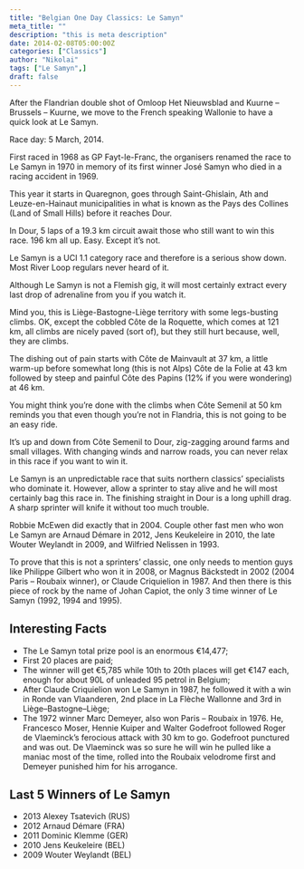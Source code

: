 ```yaml
---
title: "Belgian One Day Classics: Le Samyn"
meta_title: ""
description: "this is meta description"
date: 2014-02-08T05:00:00Z
categories: ["Classics"]
author: "Nikolai"
tags: ["Le Samyn",]
draft: false
---
```


After the Flandrian double shot of Omloop Het Nieuwsblad and Kuurne – Brussels – Kuurne, we move to the French speaking Wallonie to have a quick look at Le Samyn.

Race day: 5 March, 2014.

First raced in 1968 as GP Fayt-le-Franc, the organisers renamed the race to Le Samyn in 1970 in memory of its first winner José Samyn who died in a racing accident in 1969.

This year it starts in Quaregnon, goes through Saint-Ghislain, Ath and Leuze-en-Hainaut municipalities in what is known as the Pays des Collines (Land of Small Hills) before it reaches Dour.

In Dour, 5 laps of a 19.3 km circuit await those who still want to win this race. 196 km all up. Easy. Except it’s not.

Le Samyn is a UCI 1.1 category race and therefore is a serious show down. Most River Loop regulars never heard of it.

Although Le Samyn is not a Flemish gig, it will most certainly extract every last drop of adrenaline from you if you watch it.

Mind you, this is Liège-Bastogne-Liège territory with some legs-busting climbs. OK, except the cobbled Côte de la Roquette, which comes at 121 km, all climbs are nicely paved (sort of), but they still hurt because, well, they are climbs.

The dishing out of pain starts with Côte de Mainvault at 37 km, a little warm-up before somewhat long (this is not Alps) Côte de la Folie at 43 km followed by steep and painful Côte des Papins (12% if you were wondering) at 46 km.

You might think you’re done with the climbs when Côte Semenil at 50 km reminds you that even though you’re not in Flandria, this is not going to be an easy ride.

It’s up and down from Côte Semenil to Dour, zig-zagging around farms and small villages. With changing winds and narrow roads, you can never relax in this race if you want to win it.

Le Samyn is an unpredictable race that suits northern classics’ specialists who dominate it. However, allow a sprinter to stay alive and he will most certainly bag this race in. The finishing straight in Dour is a long uphill drag. A sharp sprinter will knife it without too much trouble.

Robbie McEwen did exactly that in 2004. Couple other fast men who won Le Samyn are Arnaud Démare in 2012, Jens Keukeleire in 2010, the late Wouter Weylandt in 2009, and Wilfried Nelissen in 1993.

To prove that this is not a sprinters’ classic, one only needs to mention guys like Philippe Gilbert who won it in 2008, or Magnus Bäckstedt in 2002 (2004 Paris – Roubaix winner), or Claude Criquielion in 1987. And then there is this piece of rock by the name of Johan Capiot, the only 3 time winner of Le Samyn (1992, 1994 and 1995).

## Interesting Facts

- The Le Samyn total prize pool is an enormous €14,477;
- First 20 places are paid;
- The winner will get €5,785 while 10th to 20th places will get €147 each, enough for about 90L of unleaded 95 petrol in Belgium;
- After Claude Criquielion won Le Samyn in 1987, he followed it with a win in Ronde van Vlaanderen, 2nd place in La Flèche Wallonne and 3rd in Liège–Bastogne–Liège;
- The 1972 winner Marc Demeyer, also won Paris – Roubaix in 1976. He, Francesco Moser, Hennie Kuiper and Walter Godefroot followed Roger de Vlaeminck’s ferocious attack with 30 km to go. Godefroot punctured and was out. De Vlaeminck was so sure he will win he pulled like a maniac most of the time, rolled into the Roubaix velodrome first and Demeyer punished him for his arrogance.

## Last 5 Winners of Le Samyn

- 2013 Alexey Tsatevich (RUS)
- 2012 Arnaud Démare (FRA)
- 2011 Dominic Klemme (GER)
- 2010 Jens Keukeleire (BEL)
- 2009 Wouter Weylandt (BEL)